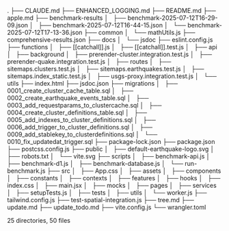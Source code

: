 .
├── CLAUDE.md
├── ENHANCED_LOGGING.md
├── README.md
├── apple.md
├── benchmark-results
│   ├── benchmark-2025-07-12T16-29-09.json
│   ├── benchmark-2025-07-12T16-44-15.json
│   └── benchmark-2025-07-12T17-13-36.json
├── common
│   └── mathUtils.js
├── comprehensive-results.json
├── docs
│   └── jsdoc
├── eslint.config.js
├── functions
│   ├── [[catchall]].js
│   ├── [[catchall]].test.js
│   ├── api
│   ├── background
│   ├── prerender-cluster.integration.test.js
│   ├── prerender-quake.integration.test.js
│   ├── routes
│   ├── sitemaps.clusters.test.js
│   ├── sitemaps.earthquakes.test.js
│   ├── sitemaps.index_static.test.js
│   ├── usgs-proxy.integration.test.js
│   └── utils
├── index.html
├── jsdoc.json
├── migrations
│   ├── 0001_create_cluster_cache_table.sql
│   ├── 0002_create_earthquake_events_table.sql
│   ├── 0003_add_requestparams_to_clustercache.sql
│   ├── 0004_create_cluster_definitions_table.sql
│   ├── 0005_add_indexes_to_cluster_definitions.sql
│   ├── 0006_add_trigger_to_cluster_definitions.sql
│   ├── 0009_add_stablekey_to_clusterdefinitions.sql
│   └── 0010_fix_updatedat_trigger.sql
├── package-lock.json
├── package.json
├── postcss.config.js
├── public
│   ├── default-earthquake-logo.svg
│   ├── robots.txt
│   └── vite.svg
├── scripts
│   ├── benchmark-api.js
│   ├── benchmark-d1.js
│   ├── benchmark-database.js
│   └── run-benchmark.js
├── src
│   ├── App.css
│   ├── assets
│   ├── components
│   ├── constants
│   ├── contexts
│   ├── features
│   ├── hooks
│   ├── index.css
│   ├── main.jsx
│   ├── mocks
│   ├── pages
│   ├── services
│   ├── setupTests.js
│   ├── tests
│   ├── utils
│   └── worker.js
├── tailwind.config.js
├── test-spatial-integration.js
├── tree.md
├── update.md
├── update_todo.md
├── vite.config.js
└── wrangler.toml

25 directories, 50 files
